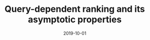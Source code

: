 ---
title: "Query-dependent ranking and its asymptotic properties"
collection: publications
permalink: /publication/2019-DSWQ-rank.md
date: 2019-10-01
venue: 'Electronic Journal of Statistics'
link: 'https://doi.org/10.1214/19-EJS1531'
citation: 'Ben Dai and Junhui Wang. 2019. &quot; Query-dependent ranking and its asymptotic properties. &quot; <i> Electronic Journal of Statistics </i>: 13(1):465-488, 2019'
# code: 'https://www.tandfonline.com/doi/suppl/10.1080/01621459.2019.1691562?scroll=top'
# github: 'https://github.com/statmlben/embedding-learning'
paperurl: 'https://projecteuclid.org/journalArticle/Download?urlid=10.1214%2F19-EJS1531'
---
